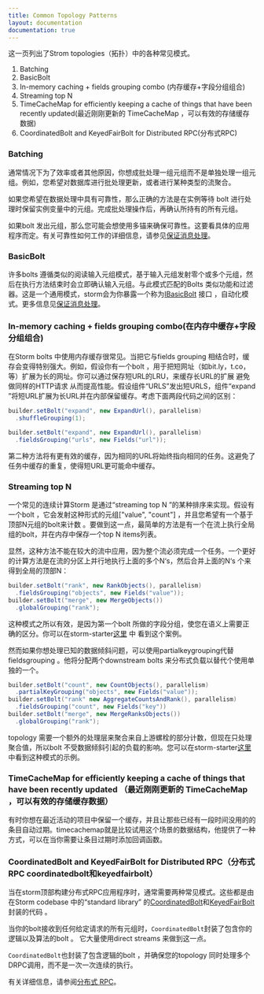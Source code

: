 ```yaml
---
title: Common Topology Patterns
layout: documentation
documentation: true
---
```


这一页列出了Strom topologies（拓扑）中的各种常见模式。

1. Batching
2. BasicBolt
3. In-memory caching + fields grouping combo (内存缓存+字段分组组合)
4. Streaming top N
5. TimeCacheMap for efficiently keeping a cache of things that have been recently updated(最近刚刚更新的 TimeCacheMap ，可以有效的存储缓存数据)
6. CoordinatedBolt and KeyedFairBolt for Distributed RPC(分布式RPC)


### Batching

通常情况下为了效率或者其他原因，你想成批处理一组元组而不是单独处理一组元组。例如，您希望对数据库进行批处理更新，或者进行某种类型的流聚合。

如果您希望在数据处理中具有可靠性，那么正确的方法是在实例等待 bolt 进行处理时保留实例变量中的元组。完成批处理操作后，再确认所持有的所有元组。

如果bolt 发出元组，那么您可能会想使用多锚来确保可靠性。这要看具体的应用程序而定。有关可靠性如何工作的详细信息，请参见[保证消息处理](Guaranteeing-message-processing.html)。

### BasicBolt

许多bolts 遵循类似的阅读输入元组模式，基于输入元组发射零个或多个元组，然后在执行方法结束时会立即确认输入元组。与此模式匹配的Bolts 类似功能和过滤器。这是一个通用模式，storm会为你暴露一个称为[IBasicBolt](javadocs/org/apache/storm/topology/IBasicBolt.html) 接口 ，自动化模式。更多信息见[保证消息处理](Guaranteeing-message-processing.html)。

### In-memory caching + fields grouping combo(在内存中缓存+字段分组组合)

在Storm bolts 中使用内存缓存很常见。当把它与fields grouping 相结合时，缓存会变得特别强大。例如，假设你有一个bolt ，用于把短网址（如bit.ly，t.co，等）扩展为长的网址。你可以通过保存短URL的LRU，来缓存长URL的扩展 避免做同样的HTTP请求 从而提高性能。假设组件“URLS”发出短URLS，组件“expand ”将短URL扩展为长URL并在内部保留缓存。考虑下面两段代码之间的区别：

```java
builder.setBolt("expand", new ExpandUrl(), parallelism)
  .shuffleGrouping(1);
```

```java
builder.setBolt("expand", new ExpandUrl(), parallelism)
  .fieldsGrouping("urls", new Fields("url"));
```

第二种方法将有更有效的缓存，因为相同的URL将始终指向相同的任务。这避免了任务中缓存的重复，使得短URL更可能命中缓存。

### Streaming top N

一个常见的连续计算Storm 是通过“streaming top N ”的某种排序来实现。假设有一个bolt ，它会发射这种形式的元组["value", "count"] ，并且您希望有一个基于顶部N元组的bolt来计数 。要做到这一点，最简单的方法是有一个在流上执行全局组的bolt，并在内存中保存一个top N items列表。

显然，这种方法不能在较大的流中应用，因为整个流必须完成一个任务。一个更好的计算方法是在流的分区上并行地执行上面的多个N‘s，然后合并上面的N‘s 个来得到全局的顶部N：

```java
builder.setBolt("rank", new RankObjects(), parallelism)
  .fieldsGrouping("objects", new Fields("value"));
builder.setBolt("merge", new MergeObjects())
  .globalGrouping("rank");
```

这种模式之所以有效，是因为第一个bolt 所做的字段分组，使您在语义上需要正确的区分。你可以在storm-starter[这里]({{page.git-blob-base}}/examples/storm-starter/src/jvm/org/apache/storm/starter/RollingTopWords.java) 中 看到这个案例。

然而如果你想处理已知的数据倾斜问题，可以使用partialkeygrouping代替fieldsgrouping 。他将分配两个downstream bolts 来分布式负载以替代个使用单独的一个。

```java
builder.setBolt("count", new CountObjects(), parallelism)
  .partialKeyGrouping("objects", new Fields("value"));
builder.setBolt("rank" new AggregateCountsAndRank(), parallelism)
  .fieldsGrouping("count", new Fields("key"))
builder.setBolt("merge", new MergeRanksObjects())
  .globalGrouping("rank");
``` 

topology 需要一个额外的处理层来聚合来自上游螺栓的部分计数，但现在只处理聚合值，所以bolt 不受数据倾斜引起的负载的影响。您可以在storm-starter[这里]({{page.git-blob-base}}/examples/storm-starter/src/jvm/org/apache/storm/starter/SkewedRollingTopWords.java)  中看到这种模式的示例。

### TimeCacheMap for efficiently keeping a cache of things that have been recently updated （最近刚刚更新的 TimeCacheMap ，可以有效的存储缓存数据）


有时你想在最近活动的项目中保留一个缓存，并且让那些已经有一段时间没用的的条目自动过期。timecachemap就是比较试用这个场景的数据结构，他提供了一种方式，可以在当你需要让条目过期时添加回调函数。

### CoordinatedBolt and KeyedFairBolt for Distributed RPC（分布式RPC coordinatedbolt和keyedfairbolt）

当在storm顶部构建分布式RPC应用程序时，通常需要两种常见模式。这些都是由在Storm codebase 中的“standard library”  的[CoordinatedBolt](javadocs/org/apache/storm/task/CoordinatedBolt.html)和[KeyedFairBolt](javadocs/org/apache/storm/task/KeyedFairBolt.html) 封装的代码 。

当你的bolt接收到任何给定请求的所有元组时，`CoordinatedBolt`封装了包含你的逻辑以及算法的bolt 。 它大量使用direct streams 来做到这一点。

`CoordinatedBolt`也封装了包含逻辑的bolt ，并确保您的topology 同时处理多个DRPC调用，而不是一次一次连续的执行。

有关详细信息，请参阅[分布式 RPC](Distributed-RPC.html)。

